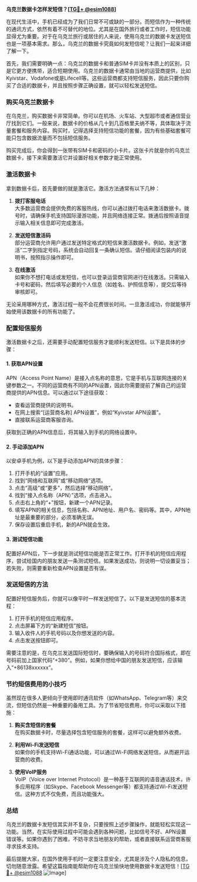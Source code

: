 **乌克兰数据卡怎样发短信？[[TG💪+ @esim1088](https://t.me/s/esim1088)]**

在现代生活中，手机已经成为了我们日常不可或缺的一部分。而短信作为一种传统的通讯方式，依然有着不可替代的地位。尤其是在国外旅行或者工作时，短信功能显得尤为重要。对于在乌克兰旅行或居住的人来说，使用乌克兰的数据卡发送短信也是一项基本需求。那么，乌克兰的数据卡究竟如何发短信呢？让我们一起来详细了解一下。

首先，我们需要明确一点：乌克兰的数据卡和普通SIM卡并没有本质上的区别，只是它更方便携带，适合短期使用。乌克兰的数据卡通常由当地的运营商提供，比如Kyivstar、Vodafone或是Lifecell等。这些运营商都支持短信服务，因此只要你购买了合适的数据卡，并且按照步骤正确设置，就可以轻松发送短信。

### **购买乌克兰数据卡**
在乌克兰，购买数据卡非常简单。你可以在机场、火车站、大型超市或者通信营业厅找到它们。一般来说，数据卡的价格从几十到几百格里夫纳不等，具体取决于流量套餐和服务内容。购买时，记得选择支持短信功能的套餐，因为有些基础套餐可能只包含数据流量而不包括短信服务。

购买完成后，你会得到一张带有SIM卡和密码的小卡片。这张卡片就是你的乌克兰数据卡，接下来需要激活它并设置好相关参数才能正常使用。

### **激活数据卡**
拿到数据卡后，首先要做的就是激活它。激活方法通常有以下几种：

1. **拨打客服电话**  
   大多数运营商会提供免费的客服热线，你可以通过拨打电话来激活数据卡。拨号时，请确保手机支持国际漫游功能，并且网络连接正常。拨通后按照语音提示输入相关信息即可完成激活。

2. **发送短信激活码**  
   部分运营商允许用户通过发送特定格式的短信来激活数据卡。例如，发送“激活”二字到指定号码，系统会自动回复一条确认短信。请仔细阅读包装内的说明书，按照指示操作即可。

3. **在线激活**  
   如果你不想打电话或发短信，也可以登录运营商官网进行在线激活。只需输入卡号和密码，然后填写必要的个人信息（如姓名、护照信息等），提交后等待审核即可。

无论采用哪种方式，激活过程一般不会花费很长时间。一旦激活成功，你就能够开始使用该数据卡的所有功能了。

### **配置短信服务**
激活数据卡之后，还需要手动配置短信服务才能顺利发送短信。以下是具体的步骤：

#### **1. 获取APN设置**
APN（Access Point Name）是接入点名称的意思，它是手机与互联网连接的关键参数之一。不同的运营商有不同的APN设置，因此你需要提前了解自己的运营商提供的APN信息。可以通过以下途径获取：
- 查看运营商提供的说明书。
- 在网上搜索“[运营商名称] APN设置”，例如“Kyivstar APN设置”。
- 直接联系运营商客服咨询。

获取到正确的APN信息后，将其输入到手机的网络设置中。

#### **2. 手动添加APN**
以安卓手机为例，以下是手动添加APN的具体步骤：
1. 打开手机的“设置”应用。
2. 找到“网络和互联网”或“移动网络”选项。
3. 点击“高级”或“更多”，然后选择“移动网络”。
4. 找到“接入点名称（APN）”选项，点击进入。
5. 点击右上角的“+”按钮，新建一个APN记录。
6. 填写APN的相关信息，包括名称、APN地址、用户名、密码等。其中，APN地址是最重要的部分，必须准确无误。
7. 保存设置后重启手机，新的APN就会生效。

#### **3. 测试短信功能**
配置好APN后，下一步就是测试短信功能是否正常工作。打开手机的短信应用程序，尝试给国内的朋友发送一条测试短信。如果发送成功，则说明一切设置妥当；若失败，则需要重新检查APN设置是否有误。

### **发送短信的方法**
配置好短信服务后，你就可以像平时一样发送短信了。以下是发送短信的基本流程：

1. 打开手机的短信应用程序。
2. 点击屏幕下方的“新建短信”按钮。
3. 输入收件人的手机号码以及你想发送的内容。
4. 点击发送按钮即可。

需要注意的是，在乌克兰发送国际短信时，要确保输入的号码符合国际格式，即在号码前加上国家代码“+380”。例如，如果你想给中国的朋友发送短信，应该输入“+86138xxxxxx”。

### **节约短信费用的小技巧**
虽然现在很多人更倾向于使用即时通讯软件（如WhatsApp、Telegram等）来交流，但短信仍然是一种重要的备用工具。为了节省短信费用，你可以采取以下措施：

1. **购买含短信的套餐**  
   在购买数据卡时，尽量选择包含短信服务的套餐，这样可以避免额外收费。

2. **利用Wi-Fi发送短信**  
   如果你的手机支持Wi-Fi通话功能，可以通过Wi-Fi网络发送短信，从而避开运营商的收费。

3. **使用VoIP服务**  
   VoIP（Voice over Internet Protocol）是一种基于互联网的语音通话技术，许多应用程序（如Skype、Facebook Messenger等）都支持通过Wi-Fi发送短信。这种方式不仅免费，而且功能强大。

### **总结**
乌克兰的数据卡发短信其实并不复杂，只要按照上述步骤操作，就能轻松实现这一功能。当然，在实际使用过程中可能会遇到各种问题，比如信号不好、APN设置错误等。如果你遇到了困难，不妨寻求当地朋友的帮助，或者直接联系运营商客服寻求技术支持。

最后提醒大家，在国外使用手机时一定要注意安全，尤其是涉及个人隐私的信息，切勿随意泄露。希望这篇指南能帮助你在乌克兰愉快地使用数据卡发送短信！[[TG💪+ @esim1088](https://t.me/s/esim1088) ![Image](https://i.postimg.cc/4NQfJmqS/Snipaste-2025-05-13-00-14-12.png)]